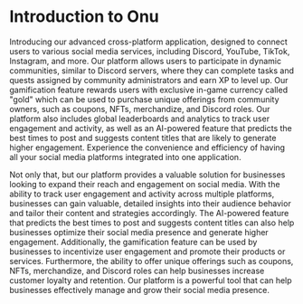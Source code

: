 # Introduction to Onu

Introducing our advanced cross-platform application, designed to connect users to various social media services, including Discord, YouTube, TikTok, Instagram, and more. Our platform allows users to participate in dynamic communities, similar to Discord servers, where they can complete tasks and quests assigned by community administrators and earn XP to level up. Our gamification feature rewards users with exclusive in-game currency called "gold" which can be used to purchase unique offerings from community owners, such as coupons, NFTs, merchandize, and Discord roles. Our platform also includes global leaderboards and analytics to track user engagement and activity, as well as an AI-powered feature that predicts the best times to post and suggests content titles that are likely to generate higher engagement. Experience the convenience and efficiency of having all your social media platforms integrated into one application.

Not only that, but our platform provides a valuable solution for businesses looking to expand their reach and engagement on social media. With the ability to track user engagement and activity across multiple platforms, businesses can gain valuable, detailed insights into their audience behavior and tailor their content and strategies accordingly. The AI-powered feature that predicts the best times to post and suggests content titles can also help businesses optimize their social media presence and generate higher engagement. Additionally, the gamification feature can be used by businesses to incentivize user engagement and promote their products or services. Furthermore, the ability to offer unique offerings such as coupons, NFTs, merchandize, and Discord roles can help businesses increase customer loyalty and retention. Our platform is a powerful tool that can help businesses effectively manage and grow their social media presence.
